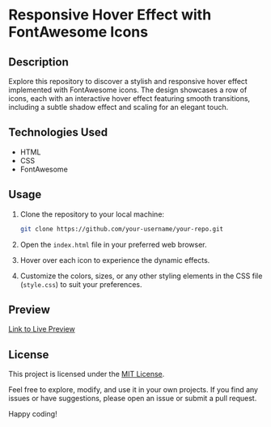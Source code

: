 # Responsive Hover Effect with FontAwesome Icons

## Description
Explore this repository to discover a stylish and responsive hover effect implemented with FontAwesome icons. The design showcases a row of icons, each with an interactive hover effect featuring smooth transitions, including a subtle shadow effect and scaling for an elegant touch.

## Technologies Used
- HTML
- CSS
- FontAwesome

## Usage
1. Clone the repository to your local machine:
    ```bash
    git clone https://github.com/your-username/your-repo.git
    ```

2. Open the `index.html` file in your preferred web browser.

3. Hover over each icon to experience the dynamic effects.

4. Customize the colors, sizes, or any other styling elements in the CSS file (`style.css`) to suit your preferences.

## Preview
[Link to Live Preview](https://your-username.github.io/your-repo/)

## License
This project is licensed under the [MIT License](LICENSE).

Feel free to explore, modify, and use it in your own projects. If you find any issues or have suggestions, please open an issue or submit a pull request.

Happy coding!

